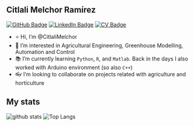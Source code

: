 ## Citlali Melchor Ramírez
[![GitHub Badge](https://img.shields.io/github/followers/CitlaliMelchor?style=social)](https://github.com/CitlaliMelchor?tab=followers)
[![LinkedIn Badge](https://img.shields.io/badge/My-LinkedIn-blue)](https://www.linkedin.com/in/citlalimelchor/)
[![CV Badge](https://img.shields.io/badge/My-CV-critical)](https://citlalimelchorr.wixsite.com/extendedcv)


- ⭐ Hi, I’m @CitlaliMelchor
- 🌱 I’m interested in Agricultural Engineering, Greenhouse Modelling, Automation and Control
- 📚 I’m currently learning `Python`, `R`, and `Matlab`. Back in the days I also worked with Arduino environment (so also `C++`)
- 👓 I’m looking to collaborate on projects related with agriculture and horticulture


## My stats
![github stats](https://github-readme-stats.vercel.app/api?username=CitlaliMelchor&show_icons=true)
![Top Langs](https://github-readme-stats.vercel.app/api/top-langs/?username=CitlaliMelchor&langs_count=3&hide=html,tex)

<!---
CitlaliMelchor/CitlaliMelchor is a ✨ special ✨ repository because its `README.md` (this file) appears on your GitHub profile.
You can click the Preview link to take a look at your changes.
--->
